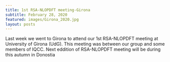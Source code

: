 ```yaml
---
title: 1st RSA-NLOPDFT meeting-Girona
subtitle: February 28, 2020
featured: images/Girona_2020.jpg
layout: posts
---
```


<p> Last week we went to Girona to attend our 1st RSA-NLOPDFT meeting at University of Girona (UdG). This meeting was between our group and some members of IQCC. Next eddition of RSA-NLOPDFT meeting will be during this autumn in Donostia</p>


